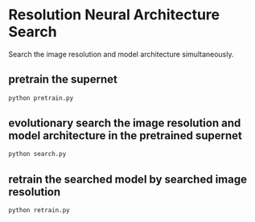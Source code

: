 # Resolution Neural Architecture Search

Search the image resolution and model architecture simultaneously.

## pretrain the supernet
```python
python pretrain.py
```

## evolutionary search the image resolution and model architecture in the pretrained supernet
```python
python search.py
```

## retrain the searched model by searched image resolution
```python
python retrain.py
```